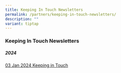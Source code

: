 ```yaml
---
title: Keeping In Touch Newsletters
permalink: /partners/keeping-in-touch-newsletters/
description: ""
variant: tiptap
---
```

<h3><strong>Keeping In Touch Newsletters</strong></h3><h5><strong>2024</strong></h5><p><a href="/files/Keeping in Touch Newsletter/1st_Keeping_in_Touch_Letter_to_Parents_2024_Final.pdf" rel="noopener noreferrer nofollow" target="_blank">03 Jan 2024 Keeping in Touch</a></p>